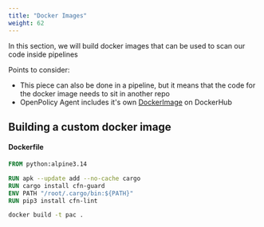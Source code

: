 ```yaml
---
title: "Docker Images"
weight: 62
---
```


In this section, we will build docker images that can be used to scan our code inside pipelines

Points to consider:
- This piece can also be done in a pipeline, but it means that the code for the docker image needs to sit in another repo
- OpenPolicy Agent includes it's own [DockerImage](https://hub.docker.com/r/openpolicyagent/opa/) on DockerHub
## Building a custom docker image
#### Dockerfile
```Dockerfile
FROM python:alpine3.14

RUN apk --update add --no-cache cargo
RUN cargo install cfn-guard
ENV PATH "/root/.cargo/bin:${PATH}"
RUN pip3 install cfn-lint
```
```bash
docker build -t pac .
```